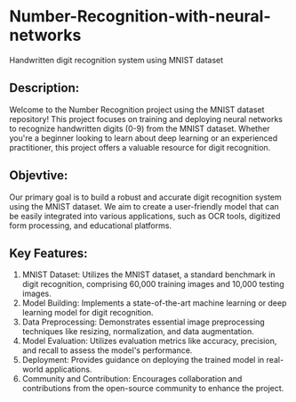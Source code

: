 # Number-Recognition-with-neural-networks
Handwritten digit recognition system using MNIST dataset
## Description:
Welcome to the Number Recognition project using the MNIST dataset repository! This project focuses on training and deploying neural networks to recognize handwritten digits (0-9) from the MNIST dataset. Whether you're a beginner looking to learn about deep learning or an experienced practitioner, this project offers a valuable resource for digit recognition.
## Objevtive:
Our primary goal is to build a robust and accurate digit recognition system using the MNIST dataset. We aim to create a user-friendly model that can be easily integrated into various applications, such as OCR tools, digitized form processing, and educational platforms.

## Key Features:

1. MNIST Dataset: Utilizes the MNIST dataset, a standard benchmark in digit recognition, comprising 60,000 training images and 10,000 testing images.
2. Model Building: Implements a state-of-the-art machine learning or deep learning model for digit recognition.
3. Data Preprocessing: Demonstrates essential image preprocessing techniques like resizing, normalization, and data augmentation.
4. Model Evaluation: Utilizes evaluation metrics like accuracy, precision, and recall to assess the model's performance.
5. Deployment: Provides guidance on deploying the trained model in real-world applications.
6. Community and Contribution: Encourages collaboration and contributions from the open-source community to enhance the project.


